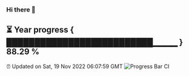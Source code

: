 ### Hi there 👋
⏳ Year progress { ██████████████████████████▁▁▁▁ } 88.29 %
---
⏰ Updated on Sat, 19 Nov 2022 06:07:59 GMT
![Progress Bar CI](https://github.com/Moyi321/Moyi321/workflows/Progress%20Bar%20CI/badge.svg)
